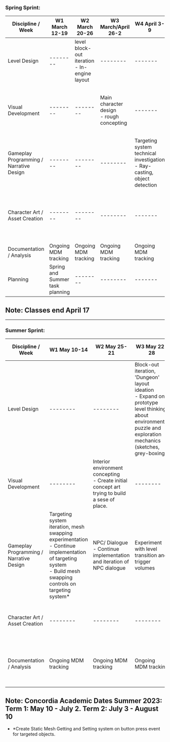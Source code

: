 

### Spring Sprint:
|Discipline / Week| W1 March 12-19 | W2 March 20-26 | W3 March/April 26-2 | W4 April 3-9 | W5 April 10-16 | W6 April 17-23 | W7 April 24-30 |
|--------|--------|--------|--------|-------|------|--------|--------|
| Level Design |--------| level block-out iteration <br/> - In-engine layout|--------|-------|------|--------|--------|
| Visual Development |--------|--------|Main character design <br/> - rough concepting|-------|------|--------|Main character design <br/> - final key art, turnabout technical drawings|
| Gameplay Programming / Narrative Design |--------|--------|--------|Targeting system technical investigation <br/> - Ray-casting, object detection| NPC technical investigation <br/> - extend player class, idle animation | Dialogue technical investigation <br/> - proximity + player orientation trigger, UI text box | -------- |
| Character Art / Asset Creation |--------|--------|--------|-------|------| Bug Fixing <br/> Void Being feet floating | Experiment with Metahuman character asset creation based on concept art |
| Documentation / Analysis | Ongoing MDM tracking | Ongoing MDM tracking | Ongoing MDM tracking | Ongoing MDM tracking | Ongoing MDM tracking | Ongoing MDM tracking | Ongoing MDM tracking |
| Planning |Spring and Summer task planning |--------|--------|-------|------|--------|--------|
Note: Classes end April 17
--  
---

### Summer Sprint:
|Discipline / Week| W1 May 10-14 | W2 May 25-21 | W3 May 22-28 | W4 May/June 28-4 | W5 June 5-11 | W6 June 12-18 | W7 June 19-25 | W8 June/July 26-2 |
|--------|--------|--------|--------|-------|------|--------|--------|-------|
| Level Design |--------|--------| Block-out iteration, 'Dungeon' layout ideation <br/> - Expand on prototype level thinking about environmental puzzle and exploration mechanics (sketches, grey-boxing)| Stablish DCC integration workflow <br/> - Start environment exploration in Blender based on concept art and integrate to engine |------|--------|--------|-------|
| Visual Development |--------| Interior environment concepting <br/> - Create initial concept art trying to build a sese of place. |--------|-------|------|--------|--------|-------|
| Gameplay Programming / Narrative Design | Targeting system iteration, mesh swapping experimentation <br/> - Continue implementation of targeting system <br/> - Build mesh swapping controls on targeting system* | NPC/ Dialogue <br/> - Continue implementation and iteration of NPC dialogue | Experiment with level transition and trigger volumes |-------| Writing/ story/ fabulative design <br/> - Story progression brainstorm/ outline <br/>  - World building |--------|--------|-------|
| Character Art / Asset Creation |--------|--------|--------| Experiment with Metahuman character integration | Character Modeling <br/> - Blockout | Character Modeling <br/> - Refine | Character Texturing <br/> - Texture paint and surface maps | Character Rigging and integration |
| Documentation / Analysis | Ongoing MDM tracking | Ongoing MDM tracking | Ongoing MDM tracking | Ongoing MDM tracking | Ongoing MDM tracking | Ongoing MDM tracking | Ongoing MDM tracking | Ongoing MDM tracking <br/> - Independent study retrospective |
**Note:** Concordia Academic Dates Summer 2023: Term 1:  May 10 - July 2. Term 2: July 3 - August 10
--
* *Create Static Mesh Getting and Setting system on button press event for targeted objects.